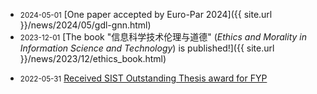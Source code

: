 <!-- An empty line is needed before the item -->
- <small>2024-05-01</small> [One paper accepted by Euro-Par 2024]({{ site.url }}/news/2024/05/gdl-gnn.html)
- <small>2023-12-01</small> [The book "信息科学技术伦理与道德" (*Ethics and Morality in Information Science and Technology*) is published!]({{ site.url }}/news/2023/12/ethics_book.html)
<!-- - <small>2022-06-26</small> Graduated from ShanghaiTech! -->
- <small>2022-05-31</small> [Received SIST Outstanding Thesis award for FYP](https://toast-lab.sist.shanghaitech.edu.cn/2022/05/31/2022-05-31-haoran-FYP/)
<!-- - <small>2022-02-15</small> [One paper accepted by DAC 2022](https://toast-lab.sist.shanghaitech.edu.cn/2022/02/15/2022-02-15-NobLSM-accepted/) -->
